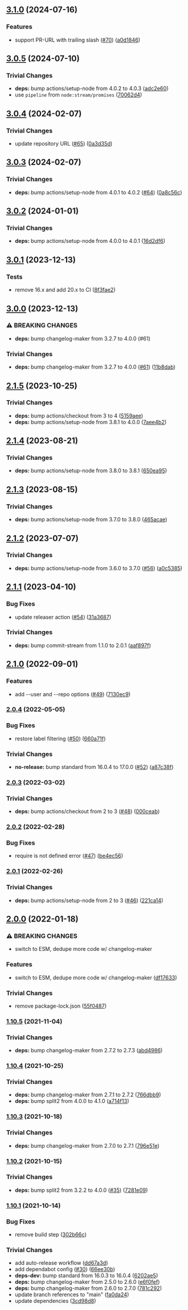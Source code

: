 ## [3.1.0](https://github.com/nodejs/branch-diff/compare/v3.0.5...v3.1.0) (2024-07-16)

### Features

* support PR-URL with trailing slash ([#70](https://github.com/nodejs/branch-diff/issues/70)) ([a0d1846](https://github.com/nodejs/branch-diff/commit/a0d18469ed69fe0d55a0742901e697faf430e353))

## [3.0.5](https://github.com/nodejs/branch-diff/compare/v3.0.4...v3.0.5) (2024-07-10)

### Trivial Changes

* **deps:** bump actions/setup-node from 4.0.2 to 4.0.3 ([adc2e60](https://github.com/nodejs/branch-diff/commit/adc2e600e2acaa95f1950079e86798c20bde08cf))
* use `pipeline` from `node:stream/promises` ([70062d4](https://github.com/nodejs/branch-diff/commit/70062d421f14f30c1fc0829e1aa4c6cdb3aac838))

## [3.0.4](https://github.com/nodejs/branch-diff/compare/v3.0.3...v3.0.4) (2024-02-07)


### Trivial Changes

* update repository URL ([#65](https://github.com/nodejs/branch-diff/issues/65)) ([0a3d35d](https://github.com/nodejs/branch-diff/commit/0a3d35d8ae68f57a0d466f212aa23d20a77f8e8d))

## [3.0.3](https://github.com/rvagg/branch-diff/compare/v3.0.2...v3.0.3) (2024-02-07)


### Trivial Changes

* **deps:** bump actions/setup-node from 4.0.1 to 4.0.2 ([#64](https://github.com/rvagg/branch-diff/issues/64)) ([0a8c56c](https://github.com/rvagg/branch-diff/commit/0a8c56ccd7adfd6774cff2b77309de9447fe4e7c))

## [3.0.2](https://github.com/rvagg/branch-diff/compare/v3.0.1...v3.0.2) (2024-01-01)


### Trivial Changes

* **deps:** bump actions/setup-node from 4.0.0 to 4.0.1 ([16d2df6](https://github.com/rvagg/branch-diff/commit/16d2df6709b1bcf64664742cafce9a6261e33cbf))

## [3.0.1](https://github.com/rvagg/branch-diff/compare/v3.0.0...v3.0.1) (2023-12-13)


### Tests

* remove 16.x and add 20.x to CI ([8f3fae2](https://github.com/rvagg/branch-diff/commit/8f3fae2050dc54e99a9c05a3bb57eee3ce4fca64))

## [3.0.0](https://github.com/rvagg/branch-diff/compare/v2.1.5...v3.0.0) (2023-12-13)


### ⚠ BREAKING CHANGES

* **deps:** bump changelog-maker from 3.2.7 to 4.0.0 (#61)

### Trivial Changes

* **deps:** bump changelog-maker from 3.2.7 to 4.0.0 ([#61](https://github.com/rvagg/branch-diff/issues/61)) ([11b8dab](https://github.com/rvagg/branch-diff/commit/11b8dabd0f77479c48daf126f70b2b8dda94f07f))

## [2.1.5](https://github.com/rvagg/branch-diff/compare/v2.1.4...v2.1.5) (2023-10-25)


### Trivial Changes

* **deps:** bump actions/checkout from 3 to 4 ([5159aee](https://github.com/rvagg/branch-diff/commit/5159aee62651cea6d11c8ea9d081887bc57984a3))
* **deps:** bump actions/setup-node from 3.8.1 to 4.0.0 ([7aee4b2](https://github.com/rvagg/branch-diff/commit/7aee4b2dd229067a8d3546b86565919047e6e660))

## [2.1.4](https://github.com/rvagg/branch-diff/compare/v2.1.3...v2.1.4) (2023-08-21)


### Trivial Changes

* **deps:** bump actions/setup-node from 3.8.0 to 3.8.1 ([650ea95](https://github.com/rvagg/branch-diff/commit/650ea95f817252c703fff6dc90032a8d4d9c8d54))

## [2.1.3](https://github.com/rvagg/branch-diff/compare/v2.1.2...v2.1.3) (2023-08-15)


### Trivial Changes

* **deps:** bump actions/setup-node from 3.7.0 to 3.8.0 ([465acae](https://github.com/rvagg/branch-diff/commit/465acaed1229ab33e98211754fbbd9ead449f3a0))

## [2.1.2](https://github.com/rvagg/branch-diff/compare/v2.1.1...v2.1.2) (2023-07-07)


### Trivial Changes

* **deps:** bump actions/setup-node from 3.6.0 to 3.7.0 ([#56](https://github.com/rvagg/branch-diff/issues/56)) ([a0c5385](https://github.com/rvagg/branch-diff/commit/a0c5385b74fe8595f74e25f159e5d4760d01293a))

## [2.1.1](https://github.com/rvagg/branch-diff/compare/v2.1.0...v2.1.1) (2023-04-10)


### Bug Fixes

* update releaser action ([#54](https://github.com/rvagg/branch-diff/issues/54)) ([31a3687](https://github.com/rvagg/branch-diff/commit/31a3687f609693ae8f7acbe8c4a0810ce3d9f52e))


### Trivial Changes

* **deps:** bump commit-stream from 1.1.0 to 2.0.1 ([aaf897f](https://github.com/rvagg/branch-diff/commit/aaf897f797598f7991b4f575108dcd446c8c3c5f))

## [2.1.0](https://github.com/rvagg/branch-diff/compare/v2.0.4...v2.1.0) (2022-09-01)


### Features

* add --user and --repo options ([#49](https://github.com/rvagg/branch-diff/issues/49)) ([7130ec9](https://github.com/rvagg/branch-diff/commit/7130ec9960faeed0871abee5dd5b03cc14473e47))

### [2.0.4](https://github.com/rvagg/branch-diff/compare/v2.0.3...v2.0.4) (2022-05-05)


### Bug Fixes

* restore label filtering ([#50](https://github.com/rvagg/branch-diff/issues/50)) ([660a71f](https://github.com/rvagg/branch-diff/commit/660a71ff39d53065c118b5262b1025daadb9641d))


### Trivial Changes

* **no-release:** bump standard from 16.0.4 to 17.0.0 ([#52](https://github.com/rvagg/branch-diff/issues/52)) ([a87c38f](https://github.com/rvagg/branch-diff/commit/a87c38f0e2611dc44ef1e73d4df66adbfd5d68a8))

### [2.0.3](https://github.com/rvagg/branch-diff/compare/v2.0.2...v2.0.3) (2022-03-02)


### Trivial Changes

* **deps:** bump actions/checkout from 2 to 3 ([#48](https://github.com/rvagg/branch-diff/issues/48)) ([000ceab](https://github.com/rvagg/branch-diff/commit/000ceabf9f142dfd34426654107d8cf7a4f3b4ba))

### [2.0.2](https://github.com/rvagg/branch-diff/compare/v2.0.1...v2.0.2) (2022-02-28)


### Bug Fixes

* require is not defined error ([#47](https://github.com/rvagg/branch-diff/issues/47)) ([be4ec56](https://github.com/rvagg/branch-diff/commit/be4ec5697cccdbfc9e95f602f69fa39015b5d70e))

### [2.0.1](https://github.com/rvagg/branch-diff/compare/v2.0.0...v2.0.1) (2022-02-26)


### Trivial Changes

* **deps:** bump actions/setup-node from 2 to 3 ([#46](https://github.com/rvagg/branch-diff/issues/46)) ([221ca14](https://github.com/rvagg/branch-diff/commit/221ca146d683711505724f73e115ffa44ffa72d3))

## [2.0.0](https://github.com/rvagg/branch-diff/compare/v1.10.5...v2.0.0) (2022-01-18)


### ⚠ BREAKING CHANGES

* switch to ESM, dedupe more code w/ changelog-maker

### Features

* switch to ESM, dedupe more code w/ changelog-maker ([df17633](https://github.com/rvagg/branch-diff/commit/df176331c82ad9d27d5325ca29b059e89c7abef3))


### Trivial Changes

* remove package-lock.json ([55f0487](https://github.com/rvagg/branch-diff/commit/55f0487b714419375b9a8482a677ead822c5104f))

### [1.10.5](https://github.com/rvagg/branch-diff/compare/v1.10.4...v1.10.5) (2021-11-04)


### Trivial Changes

* **deps:** bump changelog-maker from 2.7.2 to 2.7.3 ([abd4986](https://github.com/rvagg/branch-diff/commit/abd498623d57fb94fdc173e4763fc2033bc0c275))

### [1.10.4](https://github.com/rvagg/branch-diff/compare/v1.10.3...v1.10.4) (2021-10-25)


### Trivial Changes

* **deps:** bump changelog-maker from 2.7.1 to 2.7.2 ([766dbb9](https://github.com/rvagg/branch-diff/commit/766dbb9884cdb485d3537fc568df8c07318554d0))
* **deps:** bump split2 from 4.0.0 to 4.1.0 ([a714f13](https://github.com/rvagg/branch-diff/commit/a714f13e551352ee5cf3d036e3a7853da41d382c))

### [1.10.3](https://github.com/rvagg/branch-diff/compare/v1.10.2...v1.10.3) (2021-10-18)


### Trivial Changes

* **deps:** bump changelog-maker from 2.7.0 to 2.7.1 ([796e51e](https://github.com/rvagg/branch-diff/commit/796e51e51d38f02b26e5ad1c934d578b345a9db0))

### [1.10.2](https://github.com/rvagg/branch-diff/compare/v1.10.1...v1.10.2) (2021-10-15)


### Trivial Changes

* **deps:** bump split2 from 3.2.2 to 4.0.0 ([#35](https://github.com/rvagg/branch-diff/issues/35)) ([7281e09](https://github.com/rvagg/branch-diff/commit/7281e09090e6475019e1a5616f8819f5840ec928))

### [1.10.1](https://github.com/rvagg/branch-diff/compare/v1.10.0...v1.10.1) (2021-10-14)


### Bug Fixes

* remove build step ([302b66c](https://github.com/rvagg/branch-diff/commit/302b66c594aa938236e1fec454ef045da13cd275))


### Trivial Changes

* add auto-release workflow ([dd67a3d](https://github.com/rvagg/branch-diff/commit/dd67a3d65d829a99593aebf2abad42ed870267da))
* add dependabot config ([#30](https://github.com/rvagg/branch-diff/issues/30)) ([66ee30b](https://github.com/rvagg/branch-diff/commit/66ee30bf24b18aee0031b1a9f4352061762f7e36))
* **deps-dev:** bump standard from 16.0.3 to 16.0.4 ([6202ae5](https://github.com/rvagg/branch-diff/commit/6202ae5b59a8bb3fa24c98d2bfe17f975d8418b2))
* **deps:** bump changelog-maker from 2.5.0 to 2.6.0 ([e6f0fef](https://github.com/rvagg/branch-diff/commit/e6f0feff5cb3cfc92abf458afd64b915251dc2a6))
* **deps:** bump changelog-maker from 2.6.0 to 2.7.0 ([781c292](https://github.com/rvagg/branch-diff/commit/781c2929dbf5ec964f17f25c22d450802d061793))
* update branch references to "main" ([fa0da24](https://github.com/rvagg/branch-diff/commit/fa0da24fe321d7a7744e35e7325ffd6fc7488d2f))
* update dependencies ([3cd98d8](https://github.com/rvagg/branch-diff/commit/3cd98d8eaa73cd699f12b9bed06b3b57a5fcb744))
